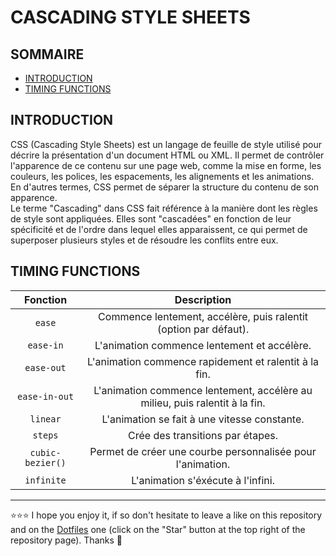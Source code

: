 # CASCADING STYLE SHEETS

## SOMMAIRE
- [INTRODUCTION](#introduction)
- [TIMING FUNCTIONS](#timing-functions)


## INTRODUCTION
CSS (Cascading Style Sheets) est un langage de feuille de style utilisé pour décrire la présentation d'un document HTML ou XML. Il permet de contrôler l'apparence de ce contenu sur une page web, comme la mise en forme, les couleurs, les polices, les espacements, les alignements et les animations. En d'autres termes, CSS permet de séparer la structure du contenu de son apparence.  
Le terme "Cascading" dans CSS fait référence à la manière dont les règles de style sont appliquées. Elles sont "cascadées" en fonction de leur spécificité et de l'ordre dans lequel elles apparaissent, ce qui permet de superposer plusieurs styles et de résoudre les conflits entre eux.  

## TIMING FUNCTIONS
| Fonction | Description |
| :---: | :---: |
| `ease` | Commence lentement, accélère, puis ralentit (option par défaut). |
| `ease-in` | L'animation commence lentement et accélère. |
| `ease-out` | L'animation commence rapidement et ralentit à la fin. |
| `ease-in-out` | L'animation commence lentement, accélère au milieu, puis ralentit à la fin. |
| `linear` | L'animation se fait à une vitesse constante. |
| `steps` | Crée des transitions par étapes. |
| `cubic-bezier()` | Permet de créer une courbe personnalisée pour l'animation. |
| `infinite` | L'animation s'éxécute à l'infini. |

***

⭐⭐⭐ I hope you enjoy it, if so don't hesitate to leave a like on this repository and on the [Dotfiles](https://github.com/EmmanuelLefevre/Dotfiles) one (click on the "Star" button at the top right of the repository page). Thanks 🤗
